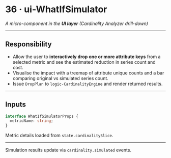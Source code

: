 # 36 · ui-WhatIfSimulator
_A micro-component in the **UI layer** (Cardinality Analyzer drill-down)_

---

## Responsibility

* Allow the user to **interactively drop one or more attribute keys** from a selected metric and see the estimated reduction in series count and cost.
* Visualise the impact with a treemap of attribute unique counts and a bar comparing original vs simulated series count.
* Issue `DropPlan` to `logic-CardinalityEngine` and render returned results.

---

## Inputs

```ts
interface WhatIfSimulatorProps {
  metricName: string;
}
```

Metric details loaded from `state.cardinalitySlice`.

---

Simulation results update via `cardinality.simulated` events.
